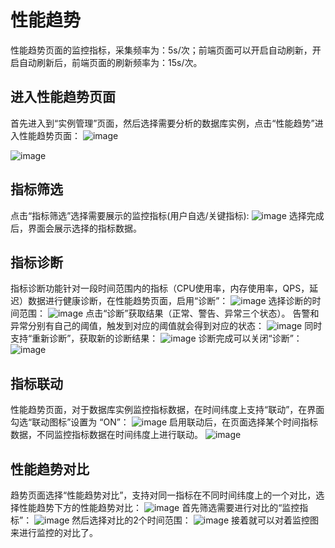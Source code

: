 # 性能趋势
性能趋势页面的监控指标，采集频率为：5s/次；前端页面可以开启自动刷新，开启自动刷新后，前端页面的刷新频率为：15s/次。

## 进入性能趋势页面
首先进入到“实例管理”页面，然后选择需要分析的数据库实例，点击“性能趋势”进入性能趋势页面：
![image](/images/udac_performance_trends_1.png)

![image](/images/udac_performance_trends_2.png)

## 指标筛选
点击“指标筛选”选择需要展示的监控指标(用户自选/关键指标):
![image](/images/udac_performance_trends_3.png)
选择完成后，界面会展示选择的指标数据。

## 指标诊断
指标诊断功能针对一段时间范围内的指标（CPU使用率，内存使用率，QPS，延迟）数据进行健康诊断，在性能趋势页面，启用“诊断”：
![image](/images/udac_performance_trends_4.png)
选择诊断的时间范围：
![image](/images/udac_performance_trends_5.png)
点击“诊断”获取结果（正常、警告、异常三个状态）。
告警和异常分别有自己的阈值，触发到对应的阈值就会得到对应的状态： 
![image](/images/udac_performance_trends_6.png)
同时支持“重新诊断”，获取新的诊断结果：
![image](/images/udac_performance_trends_7.png)
诊断完成可以关闭“诊断”：
![image](/images/udac_performance_trends_8.png)

## 指标联动
 性能趋势页面，对于数据库实例监控指标数据，在时间纬度上支持“联动”，在界面勾选“联动图标”设置为 “ON”：
![image](/images/udac_performance_trends_9.png)
启用联动后，在页面选择某个时间指标数据，不同监控指标数据在时间纬度上进行联动。
![image](/images/udac_performance_trends_10.png)

## 性能趋势对比
趋势页面选择“性能趋势对比”，支持对同一指标在不同时间纬度上的一个对比，选择性能趋势下方的性能趋势对比：
![image](/images/udac_performance_trends_11.png)
首先筛选需要进行对比的“监控指标”：
![image](/images/udac_performance_trends_12.png)
然后选择对比的2个时间范围：
![image](/images/udac_performance_trends_13.png)
接着就可以对着监控图来进行监控的对比了。